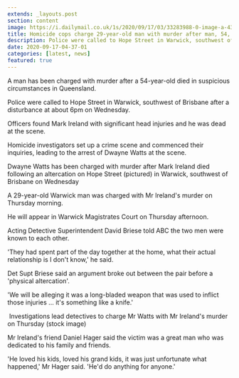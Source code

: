 ```yaml
---
extends: _layouts.post
section: content
image: https://i.dailymail.co.uk/1s/2020/09/17/03/33283988-0-image-a-43_1600311599262.jpg 
title: Homicide cops charge 29-year-old man with murder after man, 54, died from serious head wounds 
description: Police were called to Hope Street in Warwick, southwest of Brisbane after a disturbance at about 6pm on Wednesday. 
date: 2020-09-17-04-37-01 
categories: [latest, news] 
featured: true 
--- 
```

A man has been charged with murder after a 54-year-old died in suspicious circumstances in Queensland.

Police were called to Hope Street in Warwick, southwest of Brisbane after a disturbance at about 6pm on Wednesday.

Officers found Mark Ireland with significant head injuries and he was dead at the scene.   

Homicide investigators set up a crime scene and commenced their inquiries, leading to the arrest of Dwayne Watts at the scene. 

Dwayne Watts has been charged with murder after Mark Ireland died following an altercation on Hope Street (pictured) in Warwick, southwest of Brisbane on Wednesday

A 29-year-old Warwick man was charged with Mr Ireland's murder on Thursday morning.  

He will appear in Warwick Magistrates Court on Thursday afternoon.

Acting Detective Superintendent David Briese told ABC the two men were known to each other.

'They had spent part of the day together at the home, what their actual relationship is I don't know,' he said.

Det Supt Briese said an argument broke out between the pair before a 'physical altercation'.

'We will be alleging it was a long-bladed weapon that was used to inflict those injuries … it's something like a knife.'

 Investigations lead detectives to charge Mr Watts with Mr Ireland's murder on Thursday (stock image)

Mr Ireland's friend Daniel Hager said the victim was a great man who was dedicated to his family and friends.

'He loved his kids, loved his grand kids, it was just unfortunate what happened,' Mr Hager said. 'He'd do anything for anyone.'   

